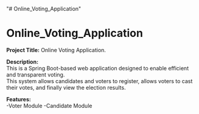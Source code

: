 "# Online_Voting_Application" 

# Online_Voting_Application

**Project Title:** Online Voting Application.

**Description:**  
This is a Spring Boot-based web application designed to enable efficient and transparent voting.  
This system allows candidates and voters to register, allows voters to cast their votes, and finally view the election results.

**Features:**  
-Voter Module
-Candidate Module




